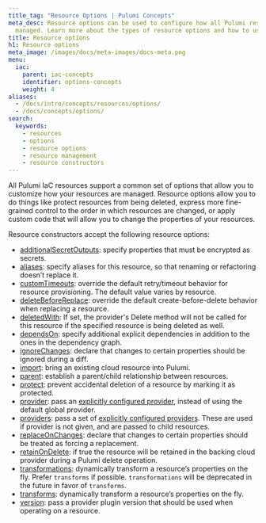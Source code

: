 ```yaml
---
title_tag: "Resource Options | Pulumi Concepts"
meta_desc: Resource options can be used to configure how all Pulumi resources are
  managed. Learn more about the types of resource options and how to use them here.
title: Resource options
h1: Resource options
meta_image: /images/docs/meta-images/docs-meta.png
menu:
  iac:
    parent: iac-concepts
    identifier: options-concepts
    weight: 4
aliases:
  - /docs/intro/concepts/resources/options/
  - /docs/concepts/options/
search:
  keywords:
    - resources
    - options
    - resource options
    - resource management
    - resource constructors
---
```


All Pulumi IaC resources support a common set of options that allow you to customize how your resources are managed. Resource options allow you to do things like protect resources from being deleted, express more fine-grained control to the order in which resources are changed, or apply custom code that will allow you to change the properties of your resources.

Resource constructors accept the following resource options:

- [additionalSecretOutputs](/docs/concepts/options/additionalsecretoutputs/): specify properties that must be encrypted as secrets.
- [aliases](/docs/concepts/options/aliases/): specify aliases for this resource, so that renaming or refactoring doesn’t replace it.
- [customTimeouts](/docs/concepts/options/customtimeouts/): override the default retry/timeout behavior for resource provisioning. The default value varies by resource.
- [deleteBeforeReplace](/docs/concepts/options/deletebeforereplace/): override the default create-before-delete behavior when replacing a resource.
- [deletedWith](/docs/concepts/options/deletedwith/): If set, the provider's Delete method will not be called for this resource if the specified resource is being deleted as well.
- [dependsOn](/docs/concepts/options/dependson/): specify additional explicit dependencies in addition to the ones in the dependency graph.
- [ignoreChanges](/docs/concepts/options/ignorechanges/): declare that changes to certain properties should be ignored during a diff.
- [import](/docs/concepts/options/import/): bring an existing cloud resource into Pulumi.
- [parent](/docs/concepts/options/parent/): establish a parent/child relationship between resources.
- [protect](/docs/concepts/options/protect/): prevent accidental deletion of a resource by marking it as protected.
- [provider](/docs/concepts/options/provider/): pass an [explicitly configured provider](/docs/concepts/resources/providers/#explicit-provider-configuration), instead of using the default global provider.
- [providers](/docs/concepts/options/providers/): pass a set of [explicitly configured providers](/docs/concepts/resources/providers/#explicit-provider-configuration). These are used if provider is not given, and are passed to child resources.
- [replaceOnChanges](/docs/concepts/options/replaceonchanges/): declare that changes to certain properties should be treated as forcing a replacement.
- [retainOnDelete](/docs/concepts/options/retainondelete/): if true the resource will be retained in the backing cloud provider during a Pulumi delete operation.
- [transformations](/docs/concepts/options/transformations/): dynamically transform a resource’s properties on the fly. Prefer `transforms` if possible. `transformations` will be deprecated in the future in favor of `transforms`.
- [transforms](/docs/concepts/options/transforms/): dynamically transform a resource’s properties on the fly.
- [version](/docs/concepts/options/version/): pass a provider plugin version that should be used when operating on a resource.
